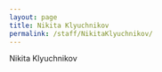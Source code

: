 ```yaml
---
layout: page
title: Nikita Klyuchnikov
permalink: /staff/NikitaKlyuchnikov/
---
```


Nikita Klyuchnikov
